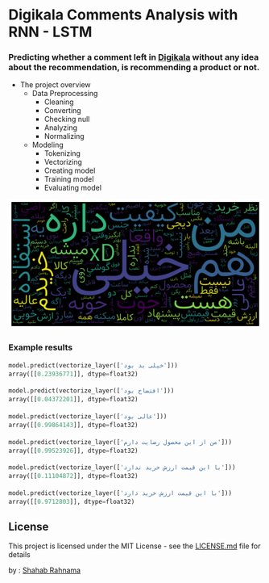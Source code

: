 # Digikala Comments Analysis with RNN - LSTM
### Predicting whether a comment left in [Digikala](https://www.digikala.com/) without any idea about the recommendation, is recommending a product or not.

- The project overview
    - Data Preprocessing
        - Cleaning
        - Converting
        - Checking null
        - Analyzing
        - Normalizing
    - Modeling
        - Tokenizing
        - Vectorizing
        - Creating model
        - Training model
        - Evaluating model

![alt text](https://raw.githubusercontent.com/srahnama/Digikala-Comments-Analysis/main/wordcloud.png)

### Example results

```Python
model.predict(vectorize_layer(['خیلی بد بود']))
array([[0.23936771]], dtype=float32)

model.predict(vectorize_layer(['افتضاح بود']))
array([[0.04372201]], dtype=float32)

model.predict(vectorize_layer(['عالی بود']))
array([[0.99864143]], dtype=float32)

model.predict(vectorize_layer(['من از این محصول رضایت دارم']))
array([[0.99523926]], dtype=float32)

model.predict(vectorize_layer(['با این قیمت ارزش خرید ندارد']))
array([[0.11104872]], dtype=float32)

model.predict(vectorize_layer(['با این قیمت ارزش خرید دارد']))
array([[0.9712803]], dtype=float32)
```

## License

This project is licensed under the MIT License - see the [LICENSE.md](LICENSE.md) file for details

by : [Shahab Rahnama](http://srahnama.ir/)